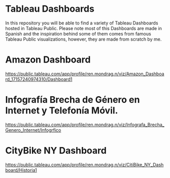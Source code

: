 # Tableau Dashboards

In this repository you will be able to find a variety of Tableau Dashboards hosted in Tableau Public.
Please note most of this Dashboards are made in Spanish and the inspiration behind some of them comes from famous Tableau Public visualizations, however, they are made from scratch by me.

# Amazon Dashboard
https://public.tableau.com/app/profile/ren.mondrag.n/viz/Amazon_Dashboard_17157240974310/Dashboard1

# Infografía Brecha de Género en Internet y Telefonía Móvil. 
https://public.tableau.com/app/profile/ren.mondrag.n/viz/Infografa_Brecha_Genero_Internet/Infogrfico

# CityBike NY Dashboard
https://public.tableau.com/app/profile/ren.mondrag.n/viz/CitiBike_NY_Dashboard/Historia1
